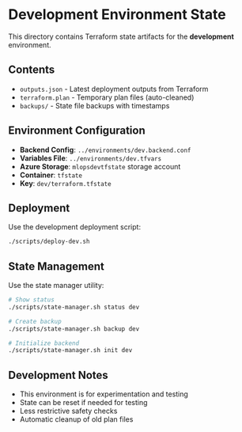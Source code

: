 # Development Environment State

This directory contains Terraform state artifacts for the **development** environment.

## Contents

- `outputs.json` - Latest deployment outputs from Terraform
- `terraform.plan` - Temporary plan files (auto-cleaned)
- `backups/` - State file backups with timestamps

## Environment Configuration

- **Backend Config**: `../environments/dev.backend.conf`
- **Variables File**: `../environments/dev.tfvars`
- **Azure Storage**: `mlopsdevtfstate` storage account
- **Container**: `tfstate`
- **Key**: `dev/terraform.tfstate`

## Deployment

Use the development deployment script:

```bash
./scripts/deploy-dev.sh
```

## State Management

Use the state manager utility:

```bash
# Show status
./scripts/state-manager.sh status dev

# Create backup
./scripts/state-manager.sh backup dev

# Initialize backend
./scripts/state-manager.sh init dev
```

## Development Notes

- This environment is for experimentation and testing
- State can be reset if needed for testing
- Less restrictive safety checks
- Automatic cleanup of old plan files

